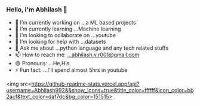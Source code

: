 ### Hello, i'm Abhilash 👋

- 🔭 I’m currently working on ...a ML based projects
- 🌱 I’m currently learning ...Machine learning
- 👯 I’m looking to collaborate on ...youtube
- 🤔 I’m looking for help with ...datasets
- 💬 Ask me about ...python language and any tech related stuffs
- 📫 How to reach me: ...abhilash.v.r001@gmail.com
- 😄 Pronouns: ...He,His
- ⚡ Fun fact: ...I'll spend almost 5hrs in youtube

<img src=https://github-readme-stats.vercel.app/api?username=Abhilash992&&show_icons=true&title_color=ffffff&icon_color=bb2acf&text_color=daf7dc&bg_color=151515>
